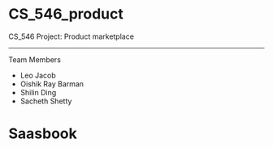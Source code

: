 # CS_546_product
CS_546 Project: Product marketplace


---------------------------------------------------------------------
Team Members
- Leo Jacob
- Oishik Ray Barman
- Shilin Ding
- Sacheth Shetty

# Saasbook
